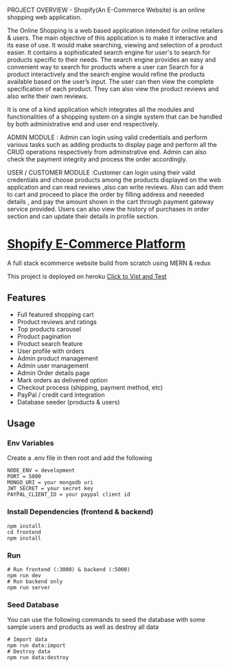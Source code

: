 
PROJECT OVERVIEW - Shopify(An E-Commerce Website) is an online shopping web application.
 
The Online Shopping is a web based application intended for online retailers & users. The main 
objective of this application is to make it interactive and its ease of use. It would make 
searching, viewing and selection of a product easier. It contains a sophisticated search 
engine for user's to search for products specific to their needs. The search engine provides 
an easy and convenient way to search for products where a user can Search for a product 
interactively and the search engine would refine the products available based on the 
user’s input. The user can then view the complete specification of each product. They can 
also view the product reviews and also write their own reviews.

It is one of a kind application which integrates all the modules and functionalities of
a shopping system on a single system that can be handled by  both administrative end and user 
end respectively.

ADMIN MODULE : Admin can login using valid credentials and perform various tasks such 
as adding products to display page and perform all the CRUD operations respectively from 
adminstrative end. Admin can also check the payment integrity and process the order accordingly.

USER / CUSTOMER  MODULE :Customer can login using their valid credentials and choose products 
among the products displayed on the web application and can read reviews ,also can write reviews.
Also can add them to cart  and proceed to place the order by
filling address and neeeded details , and pay the amount shown in the cart through payment gateway service
provided.
Users can also view the history of purchases in order section and can update their details in profile section.

# [Shopify E-Commerce Platform](https://shopify-capstone.herokuapp.com/)
A full stack ecommerce website build from scratch using MERN & redux

This project is deployed on heroku [Click to Vist and Test](https://shopify-capstone.herokuapp.com/)


## Features

- Full featured shopping cart
- Product reviews and ratings
- Top products carousel
- Product pagination
- Product search feature
- User profile with orders
- Admin product management
- Admin user management
- Admin Order details page
- Mark orders as delivered option
- Checkout process (shipping, payment method, etc)
- PayPal / credit card integration
- Database seeder (products & users)

## Usage

### Env Variables

Create a .env file in then root and add the following

```
NODE_ENV = development
PORT = 5000
MONGO_URI = your mongodb uri
JWT_SECRET = your secret key
PAYPAL_CLIENT_ID = your paypal client id
```

### Install Dependencies (frontend & backend)

```
npm install
cd frontend
npm install
```

### Run

```
# Run frontend (:3000) & backend (:5000)
npm run dev
# Run backend only
npm run server
```

### Seed Database

You can use the following commands to seed the database with some sample users and products as well as destroy all data

```
# Import data
npm run data:import
# Destroy data
npm run data:destroy
```





